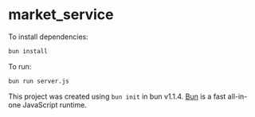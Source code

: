 # market_service

To install dependencies:

```bash
bun install
```

To run:

```bash
bun run server.js
```

This project was created using `bun init` in bun v1.1.4. [Bun](https://bun.sh) is a fast all-in-one JavaScript runtime.
